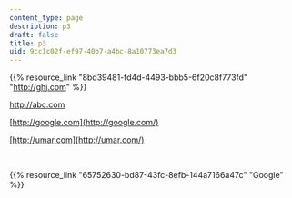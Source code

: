```yaml
---
content_type: page
description: p3
draft: false
title: p3
uid: 9cc1c02f-ef97-40b7-a4bc-8a10773ea7d3
---
```

{{% resource_link "8bd39481-fd4d-4493-bbb5-6f20c8f773fd" "http://ghj.com" %}}

http://abc.com

[http://google.com](http://google.com/)

[http://umar.com](http://umar.com/)

 

{{% resource_link "65752630-bd87-43fc-8efb-144a7166a47c" "Google" %}}